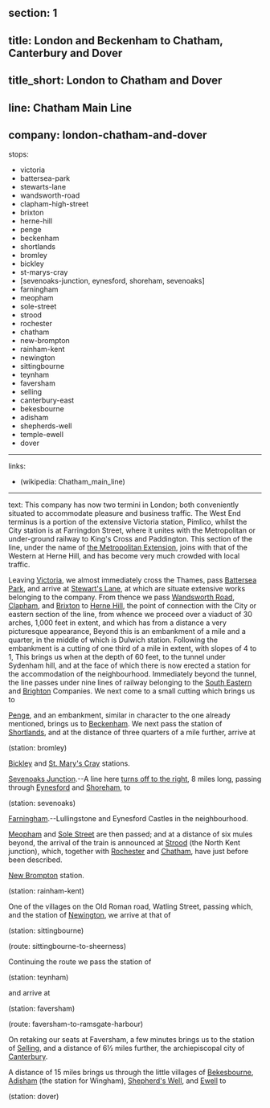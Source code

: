 ﻿section: 1
----
title: London and Beckenham to Chatham, Canterbury and Dover
----
title_short: London to Chatham and Dover
----
line: Chatham Main Line
----
company: london-chatham-and-dover
----
stops:
- victoria
- battersea-park
- stewarts-lane
- wandsworth-road
- clapham-high-street
- brixton
- herne-hill
- penge
- beckenham
- shortlands
- bromley
- bickley
- st-marys-cray
- [sevenoaks-junction, eynesford, shoreham, sevenoaks]
- farningham
- meopham
- sole-street
- strood
- rochester
- chatham
- new-brompton
- rainham-kent
- newington
- sittingbourne
- teynham
- faversham
- selling
- canterbury-east
- bekesbourne
- adisham
- shepherds-well
- temple-ewell
- dover
----
links:
- (wikipedia: Chatham_main_line)
----
text: This company has now two termini in London; both conveniently situated to accommodate pleasure and business traffic. The West End terminus is a portion of the extensive Victoria station, Pimlico, whilst the City station is at Farringdon Street, where it unites with the Metropolitan or under-ground railway to King's Cross and Paddington. This section of the line, under the name of [the Metropolitan Extension](/routes/farringdon-street-to-herne-hill), joins with that of the Western at Herne Hill, and has become very much crowded with local traffic.

Leaving [Victoria](/stations/victoria), we almost immediately cross the Thames, pass [Battersea Park](/stations/battersea-park), and arrive at [Stewart's Lane](/stations/stewarts-lane), at which are situate extensive works belonging to the company. From thence we pass [Wandsworth Road](/stations/wandsworth-road), [Clapham](/stations/clapham), and [Brixton](/stations/brixton) to [Herne Hill](/stations/herne-hill), the point of connection with the City or eastern section of the line, from whence we proceed over a viaduct of 30 arches, 1,000 feet in extent, and which has from a distance a very picturesque appearance, Beyond this is an embankment of a mile and a quarter, in the middle of which is Dulwich station. Following the embankment is a cutting of one third of a mile in extent, with slopes of 4 to 1, This brings us when at the depth of 60 feet, to the tunnel under Sydenham hill, and at the face of which there is now erected a station for the accommodation of the neighbourhood. Immediately beyond the tunnel, the line passes under nine lines of railway belonging to the [South Eastern](/companies/south-eastern) and [Brighton](/companies/london-brighton-and-south-coast) Companies. We next come to a small cutting which brings us to

[Penge](/stations/penge), and an embankment, similar in character to the one already mentioned, brings us to [Beckenham](/stations/beckenham). We next pass the station of [Shortlands](/stations/shortlands), and at the distance of three quarters of a mile further, arrive at

(station: bromley)

[Bickley](/stations/bickley) and [St. Mary's Cray](/stations/st-marys-cray) stations.

[Sevenoaks Junction](/stations/sevenoaks-junction).--A line here [turns off to the right](/routes/sevenoaks-junction-to-sevenoaks), 8 miles long, passing through [Eynesford](/stations/eynesford) and [Shoreham](/stations/shoreham), to

(station: sevenoaks)

[Farningham](/stations/farningham).--Lullingstone and Eynesford Castles in the neighbourhood.

[Meopham](/stations/meopham) and [Sole Street](/stations/sole-street) are then passed; and at a distance of six mules beyond, the arrival of the train is announced at [Strood](/stations/strood) (the North Kent junction), which, together with [Rochester](/stations/rochester) and [Chatham](/stations/chatham), have just before been described.

[New Brompton](/stations/new-brompton) station.

(station: rainham-kent)

One of the villages on the Old Roman road, Watling Street, passing which, and the station of [Newington](/stations/newington), we arrive at that of

(station: sittingbourne)

(route: sittingbourne-to-sheerness)

Continuing the route we pass the station of

(station: teynham)

and arrive at

(station: faversham)

(route: faversham-to-ramsgate-harbour)

On retaking our seats at Faversham, a few minutes brings us to the station of [Selling](/stations/selling), and a distance of 6½ miles further, the archiepiscopal city of [Canterbury](/stations/canterbury).

A distance of 15 miles brings us through the little villages of [Bekesbourne](/stations/bekesbourne), [Adisham](/stations/adisham) (the station for Wingham), [Shepherd's Well](/stations/shepherds-well), and [Ewell](/stations/temple-ewell) to

(station: dover)
